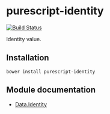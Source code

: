 # purescript-identity

[![Build Status](https://travis-ci.org/purescript/purescript-identity.svg?branch=master)](https://travis-ci.org/purescript/purescript-identity)

Identity value.

## Installation

```
bower install purescript-identity
```

## Module documentation

- [Data.Identity](docs/Data.Identity.md)
